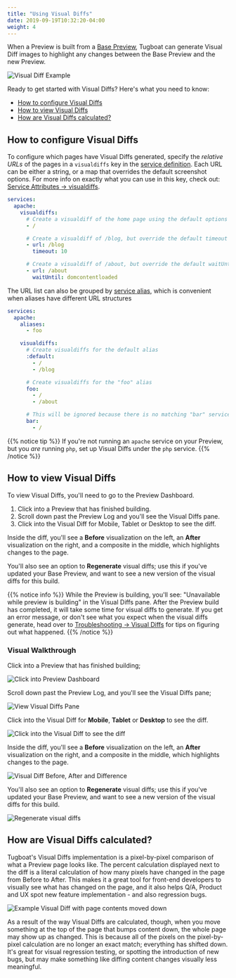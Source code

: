 ```yaml
---
title: "Using Visual Diffs"
date: 2019-09-19T10:32:20-04:00
weight: 4
---
```


When a Preview is built from a
[Base Preview](../building-a-preview/work-with-base-previews/index.md#how-to-set-a-base-preview),
Tugboat can generate Visual Diff images to highlight any changes between the
Base Preview and the new Preview.

![Visual Diff Example](../_images/visualdiff.png)

Ready to get started with Visual Diffs? Here's what you need to know:

- [How to configure Visual Diffs](#how-to-configure-visual-diffs)
- [How to view Visual Diffs](#how-to-view-visual-diffs)
- [How are Visual Diffs calculated?](#how-are-visual-diffs-calculated)

## How to configure Visual Diffs

To configure which pages have Visual Diffs generated, specify the _relative
URLs_ of the pages in a `visualdiffs` key in the
[service definition](../setting-up-services/index.md). Each URL can be either a
string, or a map that overrides the default screenshot options. For more info on
exactly what you can use in this key, check out:
[Service Attributes -> visualdiffs](../setting-up-services/reference-service-attributes/index.md#visualdiffs).

```yaml
services:
  apache:
    visualdiffs:
      # Create a visualdiff of the home page using the default options
      - /

      # Create a visualdiff of /blog, but override the default timeout option
      - url: /blog
        timeout: 10

      # Create a visualdiff of /about, but override the default waitUntil option
      - url: /about
        waitUntil: domcontentloaded
```

The URL list can also be grouped by
[service alias](../setting-up-services/reference-service-attributes/index.md#aliases),
which is convenient when aliases have different URL structures

```yaml
services:
  apache:
    aliases:
      - foo

    visualdiffs:
      # Create visualdiffs for the default alias
      :default:
        - /
        - /blog

      # Create visualdiffs for the "foo" alias
      foo:
        - /
        - /about

      # This will be ignored because there is no matching "bar" service alias
      bar:
        - /
```

{{% notice tip %}} If you're not running an `apache` service on your Preview,
but you _are_ running `php`, set up Visual Diffs under the `php` service.
{{% /notice %}}

## How to view Visual Diffs

To view Visual Diffs, you'll need to go to the Preview Dashboard.

1. Click into a Preview that has finished building.
2. Scroll down past the Preview Log and you'll see the Visual Diffs pane.
3. Click into the Visual Diff for Mobile, Tablet or Desktop to see the diff.

Inside the diff, you'll see a **Before** visualization on the left, an **After**
visualization on the right, and a composite in the middle, which highlights
changes to the page.

You'll also see an option to **Regenerate** visual diffs; use this if you've
updated your Base Preview, and want to see a new version of the visual diffs for
this build.

{{% notice info %}} While the Preview is building, you'll see: "Unavailable
while preview is building" in the Visual Diffs pane. After the Preview build has
completed, it will take some time for visual diffs to generate. If you get an
error message, or don't see what you expect when the visual diffs generate, head
over to
[Troubleshooting -> Visual Diffs](../troubleshooting/index.md#troubleshooting-visual-diffs)
for tips on figuring out what happened. {{% /notice %}}

### Visual Walkthrough

Click into a Preview that has finished building;

![Click into Preview Dashboard](../_images/visual-diffs-click-into-preview.png)

Scroll down past the Preview Log, and you'll see the Visual Diffs pane;

![View Visual Diffs Pane](../_images/visual-diffs-scroll-to-view-visual-diffs.png)

Click into the Visual Diff for **Mobile**, **Tablet** or **Desktop** to see the
diff.

![Click into the Visual Diff to see the diff](../_images/visual-diffs-click-into-mobile-to-view-diff.png)

Inside the diff, you'll see a **Before** visualization on the left, an **After**
visualization on the right, and a composite in the middle, which highlights
changes to the page.

![Visual Diff Before, After and Difference](../_images/visual-diffs-before-after-example.png)

You'll also see an option to **Regenerate** visual diffs; use this if you've
updated your Base Preview, and want to see a new version of the visual diffs for
this build.

![Regenerate visual diffs](../_images/visual-diffs-regenerate.png)

## How are Visual Diffs calculated?

Tugboat's Visual Diffs implementation is a pixel-by-pixel comparison of what a
Preview page looks like. The percent calculation displayed next to the diff is a
literal calculation of how many pixels have changed in the page from Before to
After. This makes it a great tool for front-end developers to visually see what
has changed on the page, and it also helps Q/A, Product and UX spot new feature
implementation - and also regression bugs.

![Example Visual Diff with page contents moved down](../_images/visual-diffs-page-contents-moved-down.png)

As a result of the way Visual Diffs are calculated, though, when you move
something at the top of the page that bumps content down, the whole page may
show up as changed. This is because all of the pixels on the pixel-by-pixel
calculation are no longer an exact match; everything has shifted down. It's
great for visual regression testing, or spotting the introduction of new bugs,
but may make something like diffing content changes visually less meaningful.
